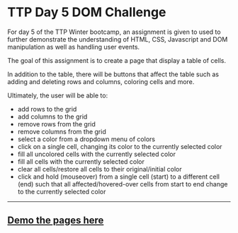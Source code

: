 # TTP Day 5 DOM Challenge

For day 5 of the TTP Winter bootcamp, an assignment is given to used to further demonstrate the understanding of HTML, CSS, Javascript and DOM manipulation as well as handling user events.

The goal of this assignment is to create a page that display a table of cells.

In addition to the table, there will be buttons that affect the table such as adding and deleting rows and columns, coloring cells and more.

Ultimately, the user will be able to:
- add rows to the grid
- add columns to the grid
- remove rows from the grid
- remove columns from the grid
- select a color from a dropdown menu of colors
- click on a single cell, changing its color to the currently selected color
- fill all uncolored cells with the currently selected color
- fill all cells with the currently selected color
- clear all cells/restore all cells to their original/initial color
- click and hold (mouseover) from a single cell (start) to a different cell (end) such that all affected/hovered-over cells from start to end change to the currently selected color




---

## [Demo the pages here](https://lehman-cuny2x.github.io/01-06-2020-day-3-dom-challenge-ynoTL23/index.html)